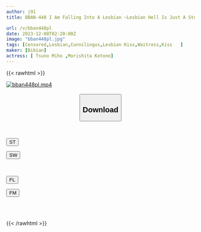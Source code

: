 ```yaml
---
author: j91
title: BBAN-448 I Am Falling Into A Lesbian ~Lesbian Hell Is Just A Step Away~ Kotono Morishita Miho Tsuno

url: /v/bban448pl
date: 2023-12-08T02:20:00Z
image: "bban448pl.jpg"
tags: [Censored,Lesbian,Cunnilingus,Lesbian Kiss,Waitress,Kiss	 ]
maker: [Bibian]
actress: [ Tsuno Miho ,Morishita Kotono]
---
```



{{< rawhtml >}}

<div class="video" data-videoid="JpQdDZ3mZ9Uj8dG">
    <a href="javascript:;">
        <img src="/v/bban448pl/bban448pl.jpg" width="WIDTH" height="HEIGHT" alt="bban448pl.mp4" loading="lazy">
    </a>
</div>

<script type="text/javascript" src="https://j91.asia/asset/on-demand-st.js"></script>

<br>
  <link rel="stylesheet" href="https://j91.asia/asset/bs5.css">
  
  <center>
  <button class="btn btn-primary" type="button" data-bs-toggle="collapse" data-bs-target=".multi-collapse" aria-expanded="false" aria-controls="multiCollapseExample1 multiCollapseExample2"><h2>Download</h2></button></center>
</p>
<div class="row">
  <div class="col">
    <div class="collapse multi-collapse" id="multiCollapseExample1">
      <div class="card card-body">
	      	      <br>
<div class="buttons">  
<p><a href="https://streamtape.to/v/JpQdDZ3mZ9Uj8dG" target="_blank"><button class="btn-hover color-3"><i class="fa fa-download"></i> ST</button></a></p>
<p><a href="https://flaswish.com/8h88kuk87x4m" target="_blank"><button class="btn-hover color-2"><i class="fa fa-download"></i> SW</button></a></p></div>
    </div>
  </div>
</div>
  <div class="col">
    <div class="collapse multi-collapse" id="multiCollapseExample2">
      <div class="card card-body">
	      <br>
<div class="buttons">
<p><a href="javascript:;" target="_blank"><button class="btn-hover color-9"><i class="fa fa-download"></i> FL</button></a></p>
<p><a href="javascript:;" target="_blank"><button class="btn-hover color-8"><i class="fa fa-download"></i> FM</button></a></p></div>
<br><br>
      </div>
    </div>
  </div>
</div>

{{< /rawhtml >}}